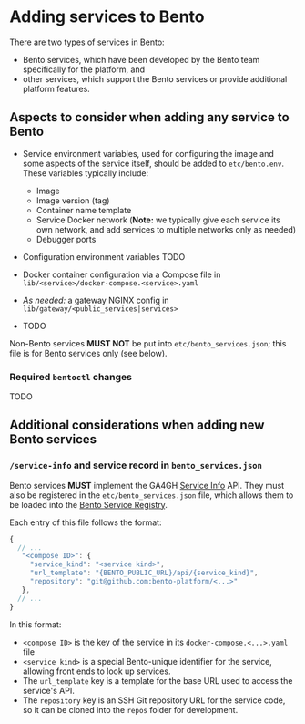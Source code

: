 # Adding services to Bento

There are two types of services in Bento:

* Bento services, which have been developed by the Bento team specifically for the platform, and
* other services, which support the Bento services or provide additional platform features.


## Aspects to consider when adding any service to Bento

* Service environment variables, used for configuring the image and some aspects of the service itself, should be added 
  to `etc/bento.env`. These variables typically include:
  * Image
  * Image version (tag)
  * Container name template
  * Service Docker network (**Note:** we typically give each service its own network, and add services to multiple 
    networks only as needed)
  * Debugger ports
* Configuration environment variables TODO
* Docker container configuration via a Compose file in `lib/<service>/docker-compose.<service>.yaml`
* *As needed:* a gateway NGINX config in `lib/gateway/<public_services|services>`

* TODO

Non-Bento services **MUST NOT** be put into `etc/bento_services.json`; this file is for Bento services only (see below).

### Required `bentoctl` changes

TODO


## Additional considerations when adding new Bento services

### `/service-info` and service record in `bento_services.json`

Bento services **MUST** implement the GA4GH [Service Info](https://www.ga4gh.org/product/service-info/) API.
They must also be registered in the `etc/bento_services.json` file, which allows them to be loaded into the 
[Bento Service Registry](https://github.com/bento-platform/bento_service_registry).

Each entry of this file follows the format:

```js
{
  // ...
   "<compose ID>": {
     "service_kind": "<service kind>",
     "url_template": "{BENTO_PUBLIC_URL}/api/{service_kind}",
     "repository": "git@github.com:bento-platform/<...>"
   },
  // ...
}
```

In this format:
* `<compose ID>` is the key of the service in its `docker-compose.<...>.yaml` file
* `<service kind>` is a special Bento-unique identifier for the service, allowing front ends to look up services.
* The `url_template` key is a template for the base URL used to access the service's API.
* The `repository` key is an SSH Git repository URL for the service code, so it can be cloned into the `repos` folder
  for development.

